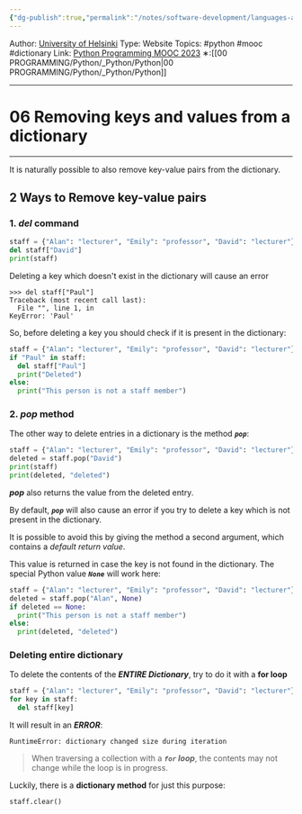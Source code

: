 ```yaml
---
{"dg-publish":true,"permalink":"/notes/software-development/languages-and-frameworks/python/0-python-programming-mooc/introduction/part-5/03-dictionary/06-removing-keys-and-values-from-a-dictionary/","created":"2025-07-13T15:25:01.158+08:00"}
---
```


Author: [University of Helsinki](https://programming-23.mooc.fi/)
Type: Website
Topics: #python #mooc #dictionary
Link: [Python Programming MOOC 2023](https://programming-23.mooc.fi/)
∗:[[00 PROGRAMMING/Python/_Python/Python\|00 PROGRAMMING/Python/_Python/Python]] 

---
# 06 Removing keys and values from a dictionary

--- 
It is naturally possible to also remove key-value pairs from the dictionary.

## 2 Ways to Remove key-value pairs

### 1. ___del___ command

```python
staff = {"Alan": "lecturer", "Emily": "professor", "David": "lecturer"}
del staff["David"]
print(staff)
```

Deleting a key which doesn't exist in the dictionary will cause an error
```
>>> del staff["Paul"]
Traceback (most recent call last):
  File "", line 1, in 
KeyError: 'Paul'
```

So, before deleting a key you should check if it is present in the dictionary:

```python
staff = {"Alan": "lecturer", "Emily": "professor", "David": "lecturer"}
if "Paul" in staff:
  del staff["Paul"]
  print("Deleted")
else:
  print("This person is not a staff member")
```

### 2. ___pop___ method

The other way to delete entries in a dictionary is the method ___`pop`___:

```python
staff = {"Alan": "lecturer", "Emily": "professor", "David": "lecturer"}
deleted = staff.pop("David")
print(staff)
print(deleted, "deleted")
```

___pop___ also returns the value from the deleted entry.

By default, ___`pop`___ will also cause an error if you try to delete a key which is not present in the dictionary.

It is possible to avoid this by giving the method a second argument, which contains a _default return value_.



This value is returned in case the key is not found in the dictionary. The special Python value ___`None`___ will work here:

```python
staff = {"Alan": "lecturer", "Emily": "professor", "David": "lecturer"}
deleted = staff.pop("Alan", None)
if deleted == None:
  print("This person is not a staff member")
else:
  print(deleted, "deleted")
```


### Deleting entire dictionary

 To delete the contents of the ___ENTIRE Dictionary___, try to do it with a __for loop__
```python
staff = {"Alan": "lecturer", "Emily": "professor", "David": "lecturer"}
for key in staff:
  del staff[key]
```

 It will result in an ___ERROR___:
```
RuntimeError: dictionary changed size during iteration
```


>When traversing a collection with a ___`for` loop___, the contents may not change while the loop is in progress.
>
   Luckily, there is a __dictionary method__ for just this purpose:

```python
staff.clear()
```





